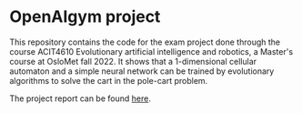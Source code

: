 # OpenAIgym project

This repository contains the code for the exam project done through the course ACIT4610 Evolutionary artificial intelligence and robotics, a Master's course at OsloMet fall 2022. It shows that a 1-dimensional cellular automaton and a simple neural network can be trained by evolutionary algorithms to solve the cart in the pole-cart problem.

The project report can be found  [here](https://github.com/Overskott/OpenAIgym-project/blob/main/ACIT4610_report.pdf).
